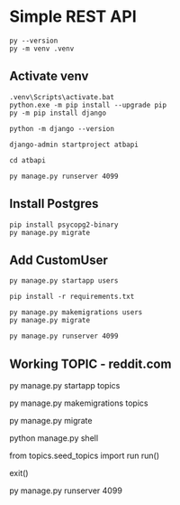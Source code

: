 # Simple REST API
```
py --version
py -m venv .venv
```

## Activate venv
```
.venv\Scripts\activate.bat
python.exe -m pip install --upgrade pip
py -m pip install django

python -m django --version

django-admin startproject atbapi

cd atbapi

py manage.py runserver 4099

```

## Install Postgres
```
pip install psycopg2-binary
py manage.py migrate
```

## Add CustomUser
```
py manage.py startapp users

pip install -r requirements.txt

py manage.py makemigrations users
py manage.py migrate

py manage.py runserver 4099
```

## Working TOPIC - reddit.com

py manage.py startapp topics

py manage.py makemigrations topics

py manage.py migrate

python manage.py shell

from topics.seed_topics import run
run()

exit()


py manage.py runserver 4099
